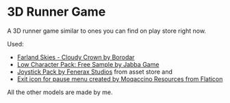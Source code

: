 # 3D Runner Game

 A 3D runner game similar to ones you can find on play store right now.

 Used:
   * <a href="https://assetstore.unity.com/packages/2d/textures-materials/sky/farland-skies-cloudy-crown-60004">Farland Skies - Cloudy Crown by Borodar</a>
   * <a href="https://assetstore.unity.com/packages/3d/characters/low-character-pack-free-sample-192954">Low Character Pack: Free Sample by Jabba Game</a>
   * <a href="https://assetstore.unity.com/packages/tools/input-management/joystick-pack-107631">Joystick Pack by Fenerax Studios</a>
 from asset store and 
   * <a href="https://www.flaticon.com/free-icons/exit" title="exit icons">Exit icon for pause menu created by Moqaccino Resources from Flaticon</a>

All the other models are made by me.
